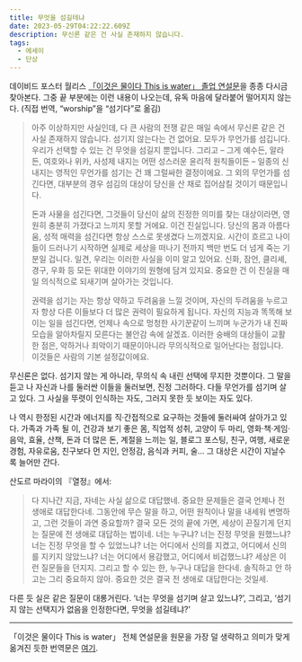 ```yaml
---
title: 무엇을 섬길테냐
date: 2023-05-29T04:22:22.609Z
description: 무신론 같은 건 사실 존재하지 않습니다.
tags:
  - 에세이
  - 단상
---
```


데이비드 포스터 월리스 [「이것은 물이다 This is water」 졸업 연설문](https://fs.blog/david-foster-wallace-this-is-water/)을 종종 다시금 찾아본다. 그중 끝 부분에는 이런 내용이 나오는데, 유독 마음에 달라붙어 떨어지지 않는다. (직접 번역, “worship”을 “섬기다”로 옮김)

> 아주 이상하지만 사실인데, 다 큰 사람의 전쟁 같은 매일 속에서 무신론 같은 건 사실 존재하지 않습니다. 섬기지 않는다는 건 없어요. 모두가 무언가를 섬깁니다. 우리가 선택할 수 있는 건 무엇을 섬길지 뿐입니다. 그리고 – 그게 예수든, 알라든, 여호와나 위카, 사성제 내지는 어떤 성스러운 윤리적 원칙들이든 – 일종의 신 내지는 영적인 무언가를 섬기는 건 꽤 그럴싸한 결정이에요. 그 외의 무언가를 섬긴다면, 대부분의 경우 섬김의 대상이 당신을 산 채로 집어삼킬 것이기 때문입니다.
>
> 돈과 사물을 섬긴다면, 그것들이 당신이 삶의 진정한 의미를 찾는 대상이라면, 영원히 충분히 가졌다고 느끼지 못할 거에요. 이건 진실입니다. 당신의 몸과 아름다움, 성적 매력을 섬긴다면 항상 스스로 못생겼다 느끼겠지요. 시간이 흐르고 나이 듦이 드러나기 시작하면 실제로 세상을 떠나기 전까지 백만 번도 더 넘게 죽는 기분일 겁니다. 일견, 우리는 이러한 사실을 이미 알고 있어요. 신화, 잠언, 클리셰, 경구, 우화 등 모든 위대한 이야기의 원형에 담겨 있지요. 중요한 건 이 진실을 매일 의식적으로 되새기며 살아가는 것입니다.
>
> 권력을 섬기는 자는 항상 약하고 두려움을 느낄 것이며, 자신의 두려움을 누르고자 항상 다른 이들보다 더 많은 권력이 필요하게 됩니다. 자신의 지능과 똑똑해 보이는 일을 섬긴다면, 언제나 속으로 멍청한 사기꾼같이 느끼며 누군가가 내 진짜 모습을 알아차릴지 모른다는 불안감 속에 살겠죠. 이러한 숭배의 대상들이 교활한 점은, 악하거나 죄악이기 때문이아니라 무의식적으로 일어난다는 점입니다. 이것들은 사람의 기본 설정값이에요.

무신론은 없다. 섬기지 않는 게 아니라, 무의식 속 내린 선택에 무지한 것뿐이다. 그 말을 듣고 나 자신과 나를 둘러싼 이들을 둘러보면, 진정 그러하다. 다들 무언가를 섬기며 살고 있다. 그 사실을 뚜렷이 인식하는 자도, 그러지 못한 듯 보이는 자도 있다.

나 역시 한정된 시간과 에너지를 직·간접적으로 요구하는 것들에 둘러싸여 살아가고 있다. 가족과 가족 될 이, 건강과 보기 좋은 몸, 직업적 성취, 고양이 두 마리, 영화·책·게임·음악, 효율, 산책, 돈과 더 많은 돈, 계절을 느끼는 일, 블로그 포스팅, 친구, 여행, 새로운 경험, 자유로움, 친구보다 먼 지인, 안정감, 음식과 커피, 술... 그 대상은 시간이 지날수록 늘어만 간다.

산도르 마라이의 『열정』에서:

> 다 지나간 지금, 자네는 사실 삶으로 대답했네. 중요한 문제들은 결국 언제나 전 생애로 대답한다네. 그동안에 무슨 말을 하고, 어떤 원칙이나 말을 내세워 변명하고, 그런 것들이 과연 중요할까? 결국 모든 것의 끝에 가면, 세상이 끈질기게 던지는 질문에 전 생애로 대답하는 법이네. 너는 누구냐? 너는 진정 무엇을 원했느냐? 너는 진정 무엇을 할 수 있었느냐? 너는 어디에서 신의를 지켰고, 어디에서 신의를 지키지 않았느냐? 너는 어디에서 용감했고, 어디에서 비겁했느냐? 세상은 이런 질문들을 던지지. 그리고 할 수 있는 한, 누구나 대답을 한다네. 솔직하고 안 하고는 그리 중요하지 않아. 중요한 것은 결국 전 생애로 대답한다는 것일세.

다른 듯 실은 같은 질문이 대롱거린다. ‘너는 무엇을 섬기며 살고 있느냐?’, 그리고, ‘섬기지 않는 선택지가 없음을 인정한다면, 무엇을 섬길테냐?’

---

「이것은 물이다 This is water」 전체 연설문을 원문을 가장 덜 생략하고 의미가 맞게 옮겨진 듯한 번역문은 [여기](https://blog.naver.com/hasajon/220403610278).
